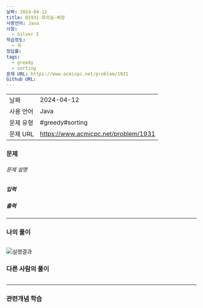 ```yaml
---
날짜: 2024-04-12
title: B1931-회의실-배정
사용언어: Java
시험:
  - Silver I
학습정도:
  - 하
정답률: 
tags:
  - greedy
  - sorting
문제 URL: https://www.acmicpc.net/problem/1931
Github URL:
---
```


|        |                                      |
| ------ | ------------------------------------ |
| 날짜     | 2024-04-12                           |
| 사용 언어  | Java                                 |
| 문제 유형  | #greedy#sorting                      |
| 문제 URL | https://www.acmicpc.net/problem/1931 |



### 문제

###### 문제 설명


##### 입력


##### 출력


---

### 나의 풀이

```java

```

![실행결과](/assets/CodingTest/B1931.png)
### 다른 사람의 풀이

```java

```

---
### 관련개념 학습

